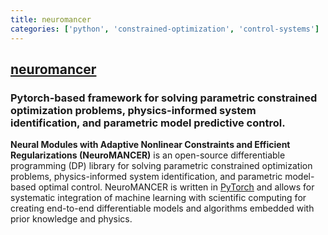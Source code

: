 ```yaml
---
title: neuromancer
categories: ['python', 'constrained-optimization', 'control-systems']
---
```

## [neuromancer](https://github.com/pnnl/neuromancer)

### Pytorch-based framework for solving parametric constrained optimization problems, physics-informed system identification, and parametric model predictive control. 


**Neural Modules with Adaptive Nonlinear Constraints and Efficient Regularizations (NeuroMANCER)**
is an open-source differentiable programming (DP) library for solving parametric constrained optimization problems, 
physics-informed system identification, and parametric model-based optimal control.
NeuroMANCER is written in [PyTorch](https://pytorch.org/) and allows for systematic 
integration of machine learning with scientific computing for creating end-to-end 
differentiable models and algorithms embedded with prior knowledge and physics.
